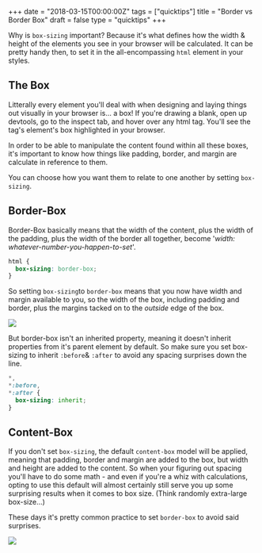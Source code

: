 +++
date = "2018-03-15T00:00:00Z"
tags = ["quicktips"]
title = "Border vs Border Box"
draft = false
type = "quicktips"
+++

Why is `box-sizing` important? Because it's what defines how the width & height of the elements you see in your browser will be calculated. It can be pretty handy then, to set it in the all-encompassing `html` element in your styles.

## The Box

Litterally every element you'll deal with when designing and laying things out visually in your browser is... a box! If you're drawing a blank, open up devtools, go to the inspect tab, and hover over any html tag. You'll see the tag's element's box highlighted in your browser.

In order to be able to manipulate the content found within all these boxes, it's important to know how things like padding, border, and margin are calculate in reference to them.

You can choose how you want them to relate to one another by setting `box-sizing`.

## Border-Box

Border-Box basically means that the width of the content, plus the width of the padding, plus the width of the border all together, become '_width: whatever-number-you-happen-to-set_'.

```css
html {
  box-sizing: border-box;
}
```

So setting `box-sizing`to `border-box` means that you now have width and margin available to you, so the width of the box, including padding and border, plus the margins tacked on to the _outside_ edge of the box.

<img src="/images/border-box.png">

But border-box isn't an inherited property, meaning it doesn't inherit properties from it's parent element by default. So make sure you set box-sizing to inherit `:before`& `:after` to avoid any spacing surprises down the line.

```css
*,
*:before,
*:after {
  box-sizing: inherit;
}
```

## Content-Box

If you don't set `box-sizing`, the default `content-box` model will be applied, meaning that padding, border and margin are added to the box, but width and height are added to the content. So when your figuring out spacing you'll have to do some math - and even if you're a whiz with calculations, opting to use this default will almost certainly still serve you up some surprising results when it comes to box size. (Think randomly extra-large box-size...)

These days it's pretty common practice to set `border-box` to avoid said surprises.

<img src="/images/content-box.png">

